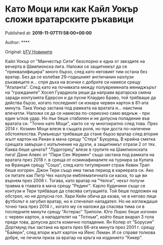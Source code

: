 
# Като Моци или как Кайл Уокър сложи вратарските ръкавици

Published at: **2019-11-07T11:58:00+00:00**

Author: ****

Original: [bTV Новините](https://btvnovinite.bg/sport/kato-moci-ili-kak-kajl-uokar-slozhi-vratarskite-rakavici.html)

Кайл Уокър от "Манчестър Сити" безспорно е една от звездите на вечерта в Шампионска лига. Наложи се защитникът да се "преквалифицира" много бързо, след като неговият тим остана без вратар. Без да се колебае 29-годишният англичанин нахлузи ръкавиците и... спря дъха на всички с добрите си намеси срещу "Аталанта".
След като на почивката между полувремената мениджърът на "гражданите" Хосеп Гуардиола реши да направи вратарска смяна заради контузията Едерсон и да пусне Клаудио Браво, той трябваше да действа бързо, когато последният си изкара червен картон в 81-ата минута.
Така Уокър застана под рамката на вратата и... наистина впечатли. Наложи се да се намесва по-сериозно само веднъж - при един ъглов удар. Но пък беше стабилен и не допусна попадение във вратата си.
"Точно като Моци", както се чу многократно след това.
През 2014 г. Козмин Моци влезе в същата роля, но при доста по-напечени обстоятелства. Румънецът трябваше да стане бързо вратар след втория жълт картон на Ренан в мача срещу "Стяуа" Букурещ. В крайна сметка срещата завърши с изпълнение на дузпи, а защитникът отрази 2 от тях. Каква беше цената? "Лудогорец" влезе в групите на Шампионската лига!
Дани Алвес от "Пари Сен Жермен" също застана под рамката на вратата през 2018 г. в среща от осминафиналите на турнира за Купата на Франция срещу "Сошо", след като титулярният страж Кевин Трап беше изгорен.
Джон Тери също има такъв период в кариерата си. Ако се питате как Петр Чех нахлузи емблематичната си каска, то ще ви върнем през 2006 г. Тогава, като вратар на "Челси", чехът получи травма в главата в мача срещу "Рединг". Карло Кудичини също се контузи и Тери трябваше да спасява ситуацията. Той беше подложен на обстрел, но не допусна гол.
Хари Кейн обича да казва, че в негово лице футболът е загубил вратар, но е спечелил нападател. Но не изглеждаше точно така през 2014 г., когато му се наложи да спасява тима си в последните минути срещу "Астерас" Триполи. Юго Лорис беше изгонен с червен картон, а нападателят на "Тотнъм", който беше вкарал 3 гола преди това, допусна доста комично попадение.
Ян Колер от "Борусия" Дортмунд пък застана на врата през 66-ата минута през 2001 г. срещу "Байерн", след втори жълт картон на Йенс Леман. И се справя толкова добре, че печели приза за вратар на кръга на изданието "Кикер".
